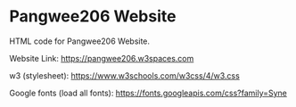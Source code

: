 # Pangwee206 Website
HTML code for Pangwee206 Website.

Website Link: https://pangwee206.w3spaces.com

w3 (stylesheet): https://www.w3schools.com/w3css/4/w3.css

Google fonts (load all fonts): https://fonts.googleapis.com/css?family=Syne
